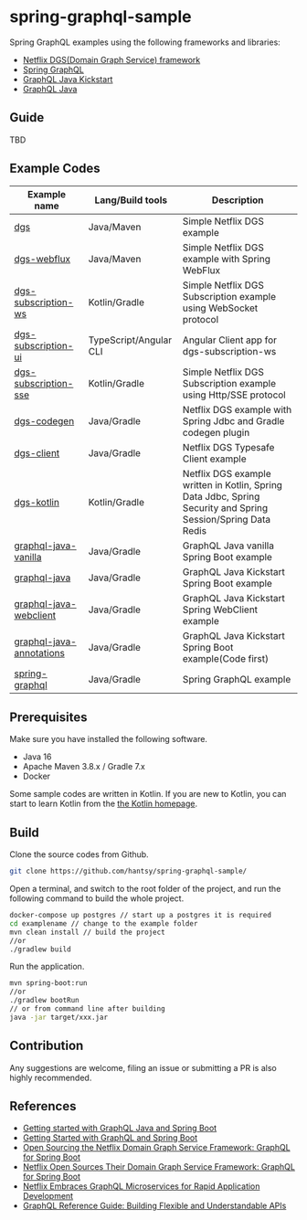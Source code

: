 # spring-graphql-sample

Spring GraphQL examples using the following frameworks and libraries:

* [Netflix DGS(Domain Graph Service) framework](https://netflix.github.io/dgs/) 
* [Spring GraphQL](https://github.com/spring-projects/spring-graphql)
* [GraphQL Java Kickstart](https://www.graphql-java-kickstart.com/)
* [GraphQL Java](https://www.graphql-java.com/)

## Guide

TBD

## Example Codes
|  Example name    |Lang/Build tools      | Description     |
| ---- | ---- | ---- |
|[dgs](./dgs) | Java/Maven | Simple Netflix DGS example|
|[dgs-webflux](./dgs-webflux) | Java/Maven| Simple Netflix DGS example with Spring WebFlux|
|[dgs-subscription-ws](./dgs-subscription-ws) | Kotlin/Gradle | Simple Netflix DGS Subscription example using WebSocket protocol|
|[dgs-subscription-ui](./dgs-subscription-ui) | TypeScript/Angular CLI | Angular Client app for dgs-subscription-ws|
|[dgs-subscription-sse](./dgs-subscription-sse) | Kotlin/Gradle | Simple Netflix DGS Subscription example using Http/SSE protocol|
|[dgs-codegen](./dgs-codegen) | Java/Gradle | Netflix DGS example with Spring Jdbc and Gradle codegen plugin|
|[dgs-client](./dgs-client) | Java/Gradle | Netflix DGS Typesafe Client example|
|[dgs-kotlin](./dgs-kotlin) | Kotlin/Gradle | Netflix DGS example written in Kotlin, Spring Data Jdbc, Spring Security and Spring Session/Spring Data Redis|
|[graphql-java-vanilla](./graphql-java-vanilla) | Java/Gradle | GraphQL Java vanilla Spring Boot example|
|[graphql-java](./graphql-java) | Java/Gradle | GraphQL Java Kickstart Spring Boot example|
|[graphql-java-webclient](./graphql-java-webclient) | Java/Gradle | GraphQL Java Kickstart Spring WebClient example|
|[graphql-java-annotations](./graphql-java-annotations) | Java/Gradle | GraphQL Java Kickstart Spring Boot example(Code first)|
|[spring-graphql](./spring-graphql) | Java/Gradle | Spring GraphQL example|

## Prerequisites

Make sure you have installed the following software.

* Java 16 
* Apache Maven 3.8.x / Gradle 7.x
* Docker

Some sample codes are written in Kotlin. If you are new to Kotlin, you can start to learn Kotlin from the [the Kotlin homepage](https://kotlinlang.org/).

## Build 

Clone the source codes from Github.

```bash
git clone https://github.com/hantsy/spring-graphql-sample/
```

Open a terminal, and switch to the root folder of the project, and run the following command to build the whole project.

```bash
docker-compose up postgres // start up a postgres it is required
cd examplename // change to the example folder
mvn clean install // build the project
//or
./gradlew build
```

Run the application.

```bash
mvn spring-boot:run 
//or 
./gradlew bootRun
// or from command line after building
java -jar target/xxx.jar
```


## Contribution

Any suggestions are welcome, filing an issue or submitting a PR is also highly recommended.  



## References

* [Getting started with GraphQL Java and Spring Boot](https://www.graphql-java.com/tutorials/getting-started-with-spring-boot/)
* [Getting Started with GraphQL and Spring Boot](https://www.baeldung.com/spring-graphql)
* [Open Sourcing the Netflix Domain Graph Service Framework: GraphQL for Spring Boot](https://netflixtechblog.com/open-sourcing-the-netflix-domain-graph-service-framework-graphql-for-spring-boot-92b9dcecda18)
* [Netflix Open Sources Their Domain Graph Service Framework: GraphQL for Spring Boot ](https://www.infoq.com/news/2021/02/netflix-graphql-spring-boot/)
* [Netflix Embraces GraphQL Microservices for Rapid Application Development ](https://www.infoq.com/news/2021/03/netflix-graphql-microservices/)
* [GraphQL Reference Guide: Building Flexible and Understandable APIs ](https://www.infoq.com/articles/GraphQL-ultimate-guide/)
